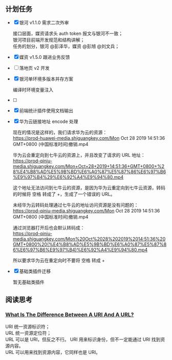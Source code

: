 ## 计划任务

- [x] 银河 v1.1.0 需求二次外审

  接口层面，媒资请求头 auth token 报文与银河不一致；  
  银河项目前端开发规范和结构讲解；  
  任务的划分，银河 @彭泽华，媒资 @彭旭 @刘文兵；

- [x] 媒资 v1.5.0 跟进业务反馈
- [ ] 落地页 v2 开发
- [x] 银河单环境多版本并存方案

  编译时环境变量注入

- [ ]
- [x] 前端统计插件使用文档输出
- [x] 华为云链接地址 encode 处理

  现在的情况是这样的，我们请求华为云的资源：  
  https://prod-huawei-media.shiguangkey.com/Mon Oct 28 2019 14:51:36 GMT+0800 (中国标准时间)撤销.mp4

  华为云会重定向到七牛云的资源上，并且改变了请求的 URL 地址：  
  https://prod-qiniu-media.shiguangkey.com/Mon+Oct+28+2019+14:51:36+GMT+0800+%28%E4%B8%AD%E5%9B%BD%E6%A0%87%E5%87%86%E6%97%B6%E9%97%B4%29%E6%92%A4%E9%94%80.mp4

  这个地址无法访问到七牛云的资源，是因为华为云重定向到七牛云资源，转码的时候将 空格 转成了 +，生成了一个错误的 URL。

  未经华为云转码处理通过七牛云的地址访问资源是没有问题的：  
  https://prod-qiniu-media.shiguangkey.com/Mon Oct 28 2019 14:51:36 GMT+0800 (中国标准时间)撤销.mp4

  通过浏览器打开后也会默认转码成：  
  https://prod-qiniu-media.shiguangkey.com/Mon%20Oct%2028%202019%2014:51:36%20GMT+0800%20(%E4%B8%AD%E5%9B%BD%E6%A0%87%E5%87%86%E6%97%B6%E9%97%B4)%E6%92%A4%E9%94%80.mp4

  所以要求华为云在重定向时不要将 空格 转成 +

- [x] 基础类插件迁移

  暂无基础类插件

## 阅读思考

### [What Is The Difference Between A URI And A URL?](https://dev.to/flippedcoding/what-is-the-difference-between-a-uri-and-a-url-4455)

URI 统一资源标识符；  
URL 统一资源定位符；  
URL 可以是 URI，但反之不行。
URI 用来标识身份，但不一定能通过 URI 找到资源内容。  
URL 可以用来找到资源内容，它同样也是 URI。
